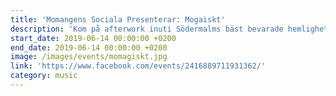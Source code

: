 ```yaml
---
title: 'Momangens Sociala Presenterar: Mogaiskt'
description: 'Kom på afterwork inuti Södermalms bäst bevarade hemlighet. Liveande elektronisk mysmusik och billig dryck för medlemmar'
start_date: 2019-06-14 00:00:00 +0200
end_date: 2019-06-14 00:00:00 +0200
image: /images/events/momagiskt.jpg
link: 'https://www.facebook.com/events/2416889711931362/'
category: music
---
```


